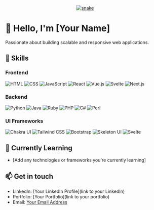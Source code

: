 <div align="center">
  <a href="https://github.com/Inferno-Dev-69">
  <img  src="https://github.com/Inferno-Dev-69/Inferno-Dev-69/blob/main/grid-snake.svg"
       alt="snake" /></a>
</div>

# 👋 Hello, I'm [Your Name]

Passionate about building scalable and responsive web applications.

## 🚀 Skills

### Frontend

![HTML](https://img.icons8.com/color/96/000000/html-5--v1.png) ![CSS](https://img.icons8.com/color/96/000000/css3.png) ![JavaScript](https://img.icons8.com/color/96/000000/javascript.png) ![React](https://img.icons8.com/color/96/000000/react-native.png) ![Vue.js](https://img.icons8.com/color/96/000000/vue-js.png) ![Svelte](https://github.com/Inferno-Dev-69/Inferno-Dev-69/blob/main/svelte%20(2).png) ![Next.js](https://img.icons8.com/color/96/000000/next-js.png)

### Backend

![Python](https://img.icons8.com/color/96/000000/python.png) ![Java](https://img.icons8.com/color/96/000000/java-coffee-cup-logo.png) ![Ruby](https://img.icons8.com/color/96/000000/ruby-programming-language.png) ![PHP](https://img.icons8.com/color/96/000000/php.png) ![C#](https://img.icons8.com/color/96/000000/c-sharp-logo.png) ![Perl](https://img.icons8.com/color/96/000000/perl.png)

### UI Frameworks

![Chakra UI](https://img.icons8.com/doodle/96/000000/chakra.png) ![Tailwind CSS](https://img.icons8.com/color/96/000000/tailwindcss.png) ![Bootstrap](https://img.icons8.com/color/96/000000/bootstrap.png) ![Skeleton UI](https://img.icons8.com/doodle/96/000000/skeleton.png) ![Svelte](https://img.icons8.com/ios/50/000000/svelte.png)

## 🌱 Currently Learning

- [Add any technologies or frameworks you're currently learning]

## 📫 Get in touch

- LinkedIn: [Your LinkedIn Profile](link to your LinkedIn)
- Portfolio: [Your Portfolio](link to your portfolio)
- Email: [Your Email Address](mailto:your.email@example.com)
